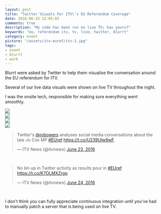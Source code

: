 ```yaml
---
layout: post
title: "Twitter Visuals For ITV\'s EU Referendum Coverage"
date: 2016-06-25 12:05:03
comments: true
description: "My code has been run on live TV; has yours?"
keywords: "eu, referendum itv, tv, live, twitter, blurrt"
category: event
picture: "/assets/itv-euref/itv-1.jpg"
tags:
- event
- blurrt
- work
---
```


<p>Blurrt were asked by Twitter to help them visualise the conversation around the EU referendum for ITV.</p>

<p>Several of our live data visuals were shown on live TV throughout the night.</p>

<p>I was the onsite tech, responsible for making sure everything went smoothly.</p>

<img src="{{ '/assets/itv-euref/itv-1.jpg' | prepend: site.url}}" class="img-center">
<br>
<img src="{{ '/assets/itv-euref/itv-2.jpg' | prepend: site.url}}" class="img-center">
<br>
<img src="{{ '/assets/itv-euref/itv-3.jpg' | prepend: site.url}}" class="img-center">
<br>
<img src="{{ '/assets/itv-euref/itv-euref-4.jpg-large' | prepend: site.url}}" class="img-center">
<br>

<blockquote class="twitter-tweet tw-align-center" data-lang="en"><p lang="en" dir="ltr">Twitter&#39;s <a href="https://twitter.com/robowers">@robowers</a> analyses social media conversations about the late Jo Cox MP <a href="https://twitter.com/hashtag/EUref?src=hash">#EUref</a> <a href="https://t.co/U239Ulw9wF">https://t.co/U239Ulw9wF</a></p>&mdash; ITV News (@itvnews) <a href="https://twitter.com/itvnews/status/746110862587400192">June 23, 2016</a></blockquote>
<script async src="//platform.twitter.com/widgets.js" charset="utf-8"></script>

<br>

<blockquote class="twitter-tweet tw-align-center" data-lang="en"><p lang="en" dir="ltr">No let-up in Twitter activity as results pour in <a href="https://twitter.com/hashtag/EUref?src=hash">#EUref</a> <a href="https://t.co/K7OLMXZrgp">https://t.co/K7OLMXZrgp</a></p>&mdash; ITV News (@itvnews) <a href="https://twitter.com/itvnews/status/746157596826996736">June 24, 2016</a></blockquote>
<script async src="//platform.twitter.com/widgets.js" charset="utf-8"></script>

<br>

<p>I don't think you can fully appreciate continuous integration until you've had to manually patch a server that is being used on live TV.</p>
